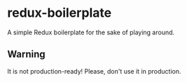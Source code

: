 # redux-boilerplate

A simple Redux boilerplate for the sake of playing around.

## Warning
It is not production-ready! Please, don't use it in production.
